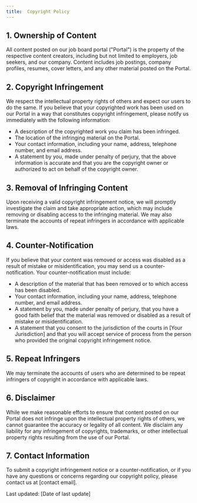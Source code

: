 ```yaml
---
title:  Copyright Policy
---
```


## 1. Ownership of Content

All content posted on our job board portal ("Portal") is the property of the respective content creators, including but not limited to employers, job seekers, and our company. Content includes job postings, company profiles, resumes, cover letters, and any other material posted on the Portal.

## 2. Copyright Infringement

We respect the intellectual property rights of others and expect our users to do the same. If you believe that your copyrighted work has been used on our Portal in a way that constitutes copyright infringement, please notify us immediately with the following information:

- A description of the copyrighted work you claim has been infringed.
- The location of the infringing material on the Portal.
- Your contact information, including your name, address, telephone number, and email address.
- A statement by you, made under penalty of perjury, that the above information is accurate and that you are the copyright owner or authorized to act on behalf of the copyright owner.

## 3. Removal of Infringing Content

Upon receiving a valid copyright infringement notice, we will promptly investigate the claim and take appropriate action, which may include removing or disabling access to the infringing material. We may also terminate the accounts of repeat infringers in accordance with applicable laws.

## 4. Counter-Notification

If you believe that your content was removed or access was disabled as a result of mistake or misidentification, you may send us a counter-notification. Your counter-notification must include:

- A description of the material that has been removed or to which access has been disabled.
- Your contact information, including your name, address, telephone number, and email address.
- A statement by you, made under penalty of perjury, that you have a good faith belief that the material was removed or disabled as a result of mistake or misidentification.
- A statement that you consent to the jurisdiction of the courts in [Your Jurisdiction] and that you will accept service of process from the person who provided the original copyright infringement notice.

## 5. Repeat Infringers

We may terminate the accounts of users who are determined to be repeat infringers of copyright in accordance with applicable laws.

## 6. Disclaimer

While we make reasonable efforts to ensure that content posted on our Portal does not infringe upon the intellectual property rights of others, we cannot guarantee the accuracy or legality of all content. We disclaim any liability for any infringement of copyrights, trademarks, or other intellectual property rights resulting from the use of our Portal.

## 7. Contact Information

To submit a copyright infringement notice or a counter-notification, or if you have any questions or concerns regarding our copyright policy, please contact us at [contact email].

Last updated: [Date of last update]
